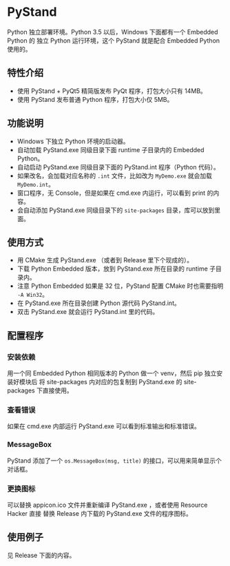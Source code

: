 # PyStand

Python 独立部署环境。Python 3.5 以后，Windows 下面都有一个 Embedded Python 的
独立 Python 运行环境，这个 PyStand 就是配合 Embedded Python 使用的。

## 特性介绍

- 使用 PyStand + PyQt5 精简版发布 PyQt 程序，打包大小只有 14MB。
- 使用 PyStand 发布普通 Python 程序，打包大小仅 5MB。

## 功能说明

- Windows 下独立 Python 环境的启动器。
- 自动加载 PyStand.exe 同级目录下面 runtime 子目录内的 Embedded Python。
- 自动启动 PyStand.exe 同级目录下面的 PyStand.int 程序（Python 代码）。
- 如果改名，会加载对应名称的 `.int` 文件，比如改为 `MyDemo.exe` 就会加载 `MyDemo.int`。
- 窗口程序，无 Console，但是如果在 cmd.exe 内运行，可以看到 print 的内容。
- 会自动添加 PyStand.exe 同级目录下的 `site-packages` 目录，库可以放到里面。

## 使用方式

- 用 CMake 生成 PyStand.exe （或者到 Release 里下个现成的）。
- 下载 Python Embedded 版本，放到 PyStand.exe 所在目录的 runtime 子目录内。
- 注意 Python Embedded 如果是 32 位，PyStand 配置 CMake 时也需要指明 `-A Win32`。
- 在 PyStand.exe 所在目录创建 Python 源代码 PyStand.int。
- 双击 PyStand.exe 就会运行 PyStand.int 里的代码。

## 配置程序

### 安装依赖

用一个同 Embedded Python 相同版本的 Python 做一个 venv，然后 pip 独立安装好模块后
将 site-packages 内对应的包复制到 PyStand.exe 的 site-packages 下直接使用。

### 查看错误

如果在 cmd.exe 内部运行 PyStand.exe 可以看到标准输出和标准错误。

### MessageBox

PyStand 添加了一个 `os.MessageBox(msg, title)` 的接口，可以用来简单显示个对话框。

### 更换图标

可以替换 appicon.ico 文件并重新编译 PyStand.exe ，或者使用 Resource Hacker 直接
替换 Release 内下载的 PyStand.exe 文件的程序图标。

## 使用例子

见 Release 下面的内容。


